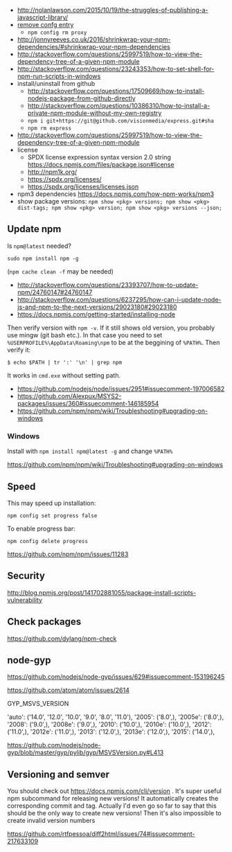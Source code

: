- http://nolanlawson.com/2015/10/19/the-struggles-of-publishing-a-javascript-library/
- [remove confg entry](http://stackoverflow.com/questions/21228995/how-to-clear-https-proxy-setting-of-npm)
  - `npm config rm proxy`
- http://jonnyreeves.co.uk/2016/shrinkwrap-your-npm-dependencies/#shrinkwrap-your-npm-dependencies
- http://stackoverflow.com/questions/25997519/how-to-view-the-dependency-tree-of-a-given-npm-module
- http://stackoverflow.com/questions/23243353/how-to-set-shell-for-npm-run-scripts-in-windows
- install/uninstall from github
  - http://stackoverflow.com/questions/17509669/how-to-install-nodejs-package-from-github-directly
  - http://stackoverflow.com/questions/10386310/how-to-install-a-private-npm-module-without-my-own-registry
  - `npm i git+https://git@github.com/visionmedia/express.git#sha`
  - `npm rm express`
- http://stackoverflow.com/questions/25997519/how-to-view-the-dependency-tree-of-a-given-npm-module
- license
  - SPDX license expression syntax version 2.0 string https://docs.npmjs.com/files/package.json#license
  - http://npm1k.org/
  - https://spdx.org/licenses/
  - https://spdx.org/licenses/licenses.json
- npm3 dependencies https://docs.npmjs.com/how-npm-works/npm3
- show package versions: `npm show <pkg> versions; npm show <pkg> dist-tags; npm show <pkg> version; npm show <pkg> versions --json;`

## Update npm

Is `npm@latest` needed?

`sudo npm install npm -g`

(`npm cache clean -f` may be needed)

- http://stackoverflow.com/questions/23393707/how-to-update-npm/24760147#24760147
- http://stackoverflow.com/questions/6237295/how-can-i-update-node-js-and-npm-to-the-next-versions/29023180#29023180
- https://docs.npmjs.com/getting-started/installing-node

Then verify version with `npm -v`. If it still shows old version, you probably use mingw (git bash etc.). In that case you need to set `%USERPROFILE%\AppData\Roaming\npm` to be at the beggining of `%PATH%`. Then verify it:

```shell
$ echo $PATH | tr ':' '\n' | grep npm
```

It works in `cmd.exe` without setting path.

- https://github.com/nodejs/node/issues/2951#issuecomment-197006582
- https://github.com/Alexpux/MSYS2-packages/issues/360#issuecomment-146185954
- https://github.com/npm/npm/wiki/Troubleshooting#upgrading-on-windows

### Windows

Install with `npm install npm@latest -g` and change `%PATH%`

https://github.com/npm/npm/wiki/Troubleshooting#upgrading-on-windows

## Speed

This may speed up installation:

`npm config set progress false`

To enable progress bar:

`npm config delete progress`

https://github.com/npm/npm/issues/11283

## Security

http://blog.npmjs.org/post/141702881055/package-install-scripts-vulnerability

## Check packages

https://github.com/dylang/npm-check

## node-gyp

https://github.com/nodejs/node-gyp/issues/629#issuecomment-153196245

https://github.com/atom/atom/issues/2614

GYP_MSVS_VERSION

'auto': ('14.0', '12.0', '10.0', '9.0', '8.0', '11.0'),
'2005': ('8.0',),
'2005e': ('8.0',),
'2008': ('9.0',),
'2008e': ('9.0',),
'2010': ('10.0',),
'2010e': ('10.0',),
'2012': ('11.0',),
'2012e': ('11.0',),
'2013': ('12.0',),
'2013e': ('12.0',),
'2015': ('14.0',),

https://github.com/nodejs/node-gyp/blob/master/gyp/pylib/gyp/MSVSVersion.py#L413

## Versioning and semver

You should check out https://docs.npmjs.com/cli/version .
It's super useful npm subcommand for releasing new versions!
It automatically creates the corresponding commit and tag.
Actually I'd even go so far to say that this should be the only way to create new versions!
Then it's also impossible to create invalid version numbers

https://github.com/rtfpessoa/diff2html/issues/74#issuecomment-217633109
